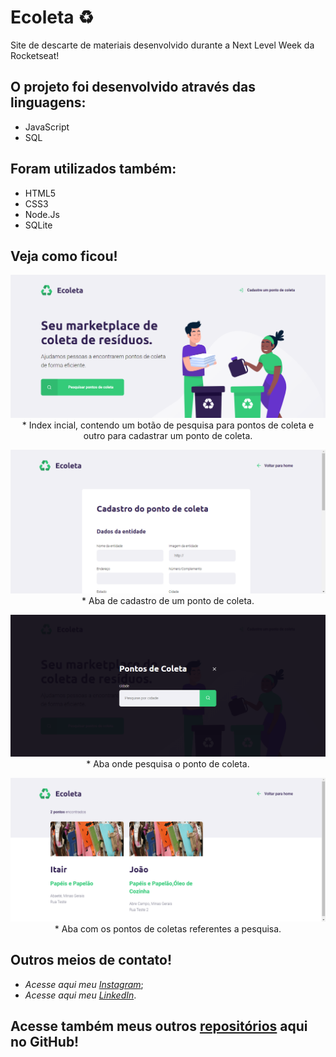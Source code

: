 # Ecoleta ♻️
 Site de descarte de materiais desenvolvido durante a Next Level Week da Rocketseat!

## O projeto foi desenvolvido através das linguagens: 
 * JavaScript
 * SQL
 
## Foram utilizados também:
 * HTML5
 * CSS3
 * Node.Js
 * SQLite

## Veja como ficou!

 <p align="center">
<img src="https://github.com/MatheusFranciscone/site-ecoleta/blob/master/images/print1.png">
 * Index incial, contendo um botão de pesquisa para pontos de coleta e outro para cadastrar um ponto de coleta.
</p>

 <p align="center">
<img src="https://github.com/MatheusFranciscone/site-ecoleta/blob/master/images/print2.png">
 * Aba de cadastro de um ponto de coleta.
</p>

 <p align="center">
<img src="https://github.com/MatheusFranciscone/site-ecoleta/blob/master/images/print3.png">
 * Aba onde pesquisa o ponto de coleta.
</p>

 <p align="center">
<img src="https://github.com/MatheusFranciscone/site-ecoleta/blob/master/images/print4.png">
 * Aba com os pontos de coletas referentes a pesquisa.
</p>

 
## Outros meios de contato!

 * _Acesse aqui meu_ [_Instagram_](https://www.instagram.com/_franciscone/);
 * _Acesse aqui meu_ [_LinkedIn_](https://www.linkedin.com/in/matheus-franciscone/).
 
## Acesse também meus outros [repositórios](https://github.com/MatheusFranciscone?tab=repositories) aqui no GitHub!

